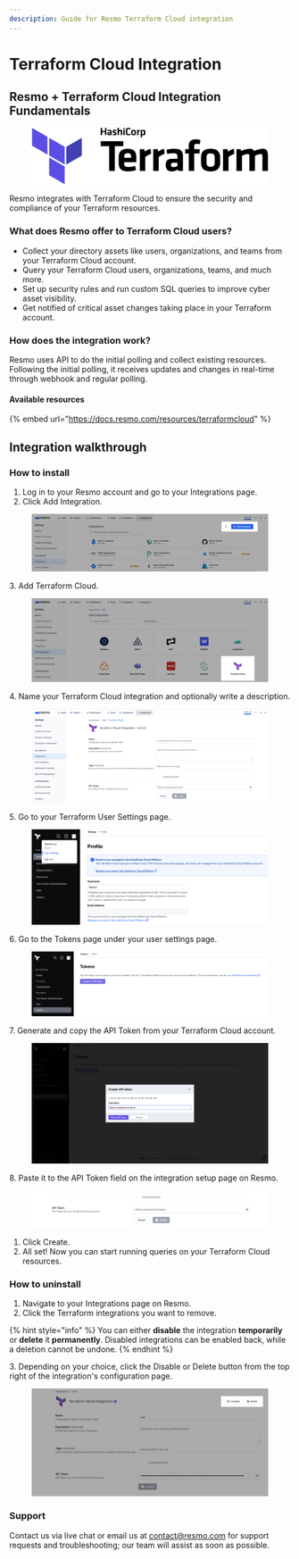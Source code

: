 ```yaml
---
description: Guide for Resmo Terraform Cloud integration
---
```


# Terraform Cloud Integration

## Resmo + Terraform Cloud Integration Fundamentals

<figure><img src="../.gitbook/assets/terraform.png" alt=""><figcaption></figcaption></figure>

Resmo integrates with Terraform Cloud to ensure the security and compliance of your Terraform resources.

### What does Resmo offer to Terraform Cloud users?

* Collect your directory assets like users, organizations, and teams from your Terraform Cloud account.
* Query your Terraform Cloud users, organizations, teams, and much more.
* Set up security rules and run custom SQL queries to improve cyber asset visibility.
* Get notified of critical asset changes taking place in your Terraform account.

### How does the integration work?

Resmo uses API to do the initial polling and collect existing resources. Following the initial polling, it receives updates and changes in real-time through webhook and regular polling.

#### Available resources

{% embed url="https://docs.resmo.com/resources/terraformcloud" %}

## Integration walkthrough

### How to install

1. Log in to your Resmo account and go to your Integrations page.
2. Click Add Integration.

<figure><img src="../.gitbook/assets/add-new-integration (1).png" alt=""><figcaption></figcaption></figure>

3\. Add Terraform Cloud.

<figure><img src="../.gitbook/assets/add-terraform.png" alt=""><figcaption></figcaption></figure>

4\. Name your Terraform Cloud integration and optionally write a description.

<figure><img src="../.gitbook/assets/terraform-cloud-resmo.png" alt=""><figcaption></figcaption></figure>

5\. Go to your Terraform User Settings page.

<figure><img src="../.gitbook/assets/go-to-user-settings.png" alt=""><figcaption></figcaption></figure>

6\. Go to the Tokens page under your user settings page.

<figure><img src="../.gitbook/assets/go-to-tokens.png" alt=""><figcaption></figcaption></figure>

7\. Generate and copy the API Token from your Terraform Cloud account.

<figure><img src="../.gitbook/assets/create-api-token (1).png" alt=""><figcaption></figcaption></figure>

8\. Paste it to the API Token field on the integration setup page on Resmo.

<figure><img src="../.gitbook/assets/paste-api.png" alt=""><figcaption></figcaption></figure>

1. Click Create.
2. All set! Now you can start running queries on your Terraform Cloud resources.

### How to uninstall

1. Navigate to your Integrations page on Resmo.
2. Click the Terraform integrations you want to remove.

{% hint style="info" %}
You can either **disable** the integration **temporarily** or **delete** it **permanently**. Disabled integrations can be enabled back, while a deletion cannot be undone.&#x20;
{% endhint %}

3\. Depending on your choice, click the Disable or Delete button from the top right of the integration's configuration page.

<figure><img src="../.gitbook/assets/terraform-disable-delete.png" alt=""><figcaption></figcaption></figure>

### Support

Contact us via live chat or email us at contact@resmo.com for support requests and troubleshooting; our team will assist as soon as possible.
